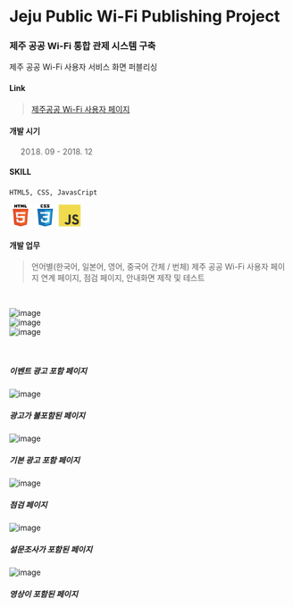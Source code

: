 Jeju Public Wi-Fi Publishing Project
=============
### 제주 공공 Wi-Fi 통합 관제 시스템 구축
제주 공공 Wi-Fi 사용자 서비스 화면 퍼블리싱

#### Link
> [ 제주공공 Wi-Fi 사용자 페이지 ](https://nhwa.github.io/jejufreewifi-html-frontend/ad-event/index.html)

#### 개발 시기
> 2018. 09 - 2018. 12

#### SKILL
` HTML5, CSS, JavasCript `

<p align="left">
<img src="https://raw.githubusercontent.com/devicons/devicon/master/icons/html5/html5-original-wordmark.svg" alt="html5" width="40" height="40"/>
<img src="https://raw.githubusercontent.com/devicons/devicon/master/icons/css3/css3-original-wordmark.svg" alt="css3" width="40" height="40"/>
<img src="https://raw.githubusercontent.com/devicons/devicon/master/icons/javascript/javascript-original.svg" alt="javascript" width="40" height="40"/>
</p>

#### 개발 업무
> 언어별(한국어, 일본어, 영어, 중국어 간체 / 번체) 제주 공공 Wi-Fi 사용자 페이지
> 연계 페이지, 점검 페이지, 안내화면 제작 및 테스트

<br/>

![image](https://user-images.githubusercontent.com/44343908/224393548-5c63bf3d-ebbd-464f-98ce-3070f9fda082.png)   
![image](https://user-images.githubusercontent.com/44343908/224393618-26fa667c-a922-40a9-ab34-e7787e5d141e.png)   
![image](https://user-images.githubusercontent.com/44343908/224393702-af976581-5ad5-42ce-8350-d1d0f4a94625.png)   

<br/>

##### 이벤트 광고 포함 페이지   
![image](https://user-images.githubusercontent.com/44343908/224393764-98c322fe-37a1-40f1-8cdc-27879964f710.png)

##### 광고가 불포함된 페이지   
![image](https://user-images.githubusercontent.com/44343908/224393965-38c27e95-a08d-4137-b257-dd4b450b47dd.png)

##### 기본 광고 포함 페이지    
![image](https://user-images.githubusercontent.com/44343908/224395004-0d4fb227-03a8-468f-ad2f-581027a05a2f.png)

##### 점검 페이지    
![image](https://user-images.githubusercontent.com/44343908/224395139-ef830ee7-15da-4af3-868d-e59461db41f6.png)

##### 설문조사가 포함된 페이지    
![image](https://user-images.githubusercontent.com/44343908/224395376-6340ebe3-0561-40ea-a848-2104d34fdf50.png)

##### 영상이 포함된 페이지

